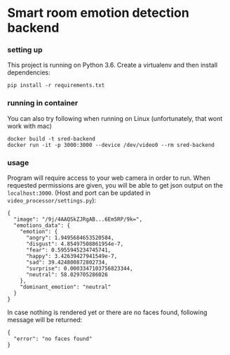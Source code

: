 # Smart room emotion detection backend

### setting up

This project is running on Python 3.6. 
Create a virtualenv and then install dependencies:
```
pip install -r requirements.txt
```

### running in container

You can also try following when running on Linux 
(unfortunately, that wont work with mac)
```
docker build -t sred-backend
docker run -it -p 3000:3000 --device /dev/video0 --rm sred-backend
```

### usage
Program will require access to your web camera in order to run.
When requested permissions are given, you will be able to get json output on the `localhost:3000`.
(Host and port can be updated in `video_processor/settings.py`):

```
{
  "image": "/9j/4AAQSkZJRgAB...6Em5RP/9k=",
  "emotions_data": {
    "emotion": {
      "angry": 1.9495684653520584,
      "disgust": 4.85497508861954e-7,
      "fear": 0.5955945234745741,
      "happy": 3.42639427941549e-7,
      "sad": 39.424800872802734,
      "surprise": 0.0003347103756823344,
      "neutral": 58.029705286026
    },
    "dominant_emotion": "neutral"
  }
}
``` 

In case nothing is rendered yet or there are no faces found, following message will be returned:
```
{
  "error": "no faces found"
}
```
